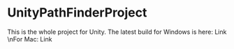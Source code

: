 # UnityPathFinderProject

This is the whole project for Unity. The latest build for Windows is here: Link
\nFor Mac: Link
